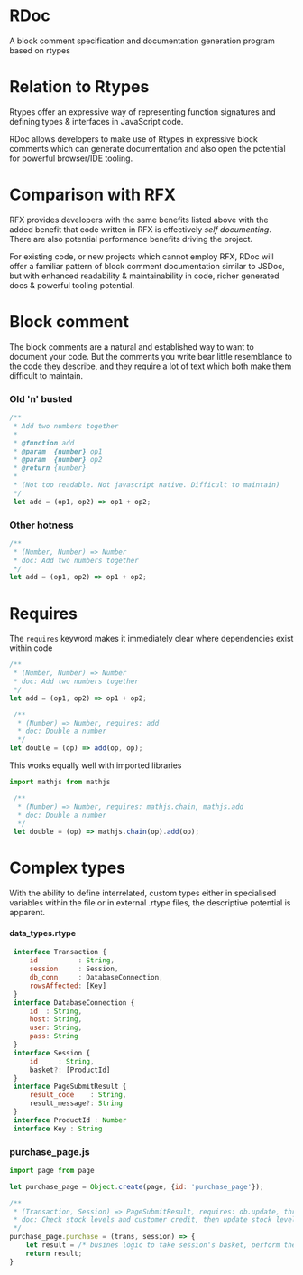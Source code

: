 # RDoc
A block comment specification and documentation generation program based on rtypes

# Relation to Rtypes
Rtypes offer an expressive way of representing function signatures and defining types & interfaces in JavaScript code.

RDoc allows developers to make use of Rtypes in expressive block comments which can generate documentation and also open the potential for powerful browser/IDE tooling.

# Comparison with RFX
RFX provides developers with the same benefits listed above with the added benefit that code written in RFX is effectively _self documenting_. There are also potential performance benefits driving the project.

For existing code, or new projects which cannot employ RFX, RDoc will offer a familiar pattern of block comment documentation similar to JSDoc, but with enhanced readability & maintainability in code, richer generated docs & powerful tooling potential.
 
# Block comment
The block comments are a natural and established way to want to document your code. But the comments you write bear little resemblance to the code they describe, and they require a lot of text which both make them difficult to maintain.
### Old 'n' busted
```javascript
/**
 * Add two numbers together
 *
 * @function add
 * @param  {number} op1
 * @param  {number} op2
 * @return {number}
 *
 * (Not too readable. Not javascript native. Difficult to maintain)
 */
 let add = (op1, op2) => op1 + op2;
```
### Other hotness
```javascript
/**
 * (Number, Number) => Number
 * doc: Add two numbers together
 */
let add = (op1, op2) => op1 + op2;
```
# Requires
The `requires` keyword makes it immediately clear where dependencies exist within code
```javascript
/**
 * (Number, Number) => Number
 * doc: Add two numbers together
 */
let add = (op1, op2) => op1 + op2;

 /**
  * (Number) => Number, requires: add
  * doc: Double a number
  */
let double = (op) => add(op, op);
```

This works equally well with imported libraries
```javascript
import mathjs from mathjs

 /**
  * (Number) => Number, requires: mathjs.chain, mathjs.add
  * doc: Double a number
  */
 let double = (op) => mathjs.chain(op).add(op);
```

# Complex types
With the ability to define interrelated, custom types either in specialised variables within the file or in external .rtype files, the descriptive potential is apparent.
#### data_types.rtype
```javascript
 interface Transaction {
     id          : String,
     session     : Session,
     db_conn     : DatabaseConnection,
     rowsAffected: [Key]
 }
 interface DatabaseConnection {
     id  : String,
     host: String,
     user: String,
     pass: String
 }
 interface Session {
     id     : String,
     basket?: [ProductId]
 }
 interface PageSubmitResult {
     result_code    : String,
     result_message?: String
 }
 interface ProductId : Number
 interface Key : String
```
### purchase_page.js
```javascript
import page from page

let purchase_page = Object.create(page, {id: 'purchase_page'});

/**
 * (Transaction, Session) => PageSubmitResult, requires: db.update, throws: NoConnectionError
 * doc: Check stock levels and customer credit, then update stock levels & custom credit
 */
purchase_page.purchase = (trans, session) => {
    let result = /* busines logic to take session's basket, perform the appropriate check's & update's and create result */ 
    return result;
}
```
